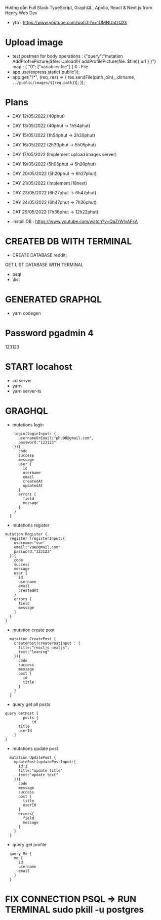 Hướng dẫn Full Stack TypeScript, GraphQL, Apollo, React & Next.js from Henry Web Dev

- ytb : <https://www.youtube.com/watch?v=1UMNUbtzQXk>

# Upload image

- test postman for body
  operations : {"query":"mutation AddProfilePicture($file: Upload!){ addProfilePicture(file: $file){ url } }"}
  map : { "0": ["variables.file"] }
  0 : File
- app.use(express.static('public'));
- app.get("/\*", (req, res) => {
  res.sendFile(path.join(\_\_dirname, `../public/images/${req.path}`));
  });

# Plans

- DAY 12/05/2022 (40phut)
- DAY 13/05/2022 (40phut -> 1h54phut)
- DAY 15/05/2022 (1h54phut -> 2h30phut)
- DAY 16/05/2022 (2h30phut -> 5h05phut)
- DAY 17/05/2022 (Implement upload images server)
- DAY 19/05/2022 (5h05phut -> 5h20phut)
- DAY 20/05/2022 (5h20phut -> 6h27phut)
- DAY 21/05/2022 (Implement i18next)
- DAY 23/05/2022 (6h27phut -> 6h47phut)
- DAY 24/05/2022 (6h47phut -> 7h36phut)
- DAT 29/05/2022 (7h36phut -> 12h22phut)

- install DB : <https://www.youtube.com/watch?v=QaZrWIvAFsA>

# CREATEB DB WITH TERMINAL

- CREATE DATABASE reddit;

GET LIST DATABASE WITH TERMINAL

- psql
- \list

# GENERATED GRAPHQL

- yarn codegen

# Password pgadmin 4

123123

# START locahost

- cd server
- yarn
- yarn server-ts

# GRAGHQL

- mutations login

```mutation Login {
    login(loginInput: {
      usernameOrEmail:"phu98@gmail.com",
      password:"123123"
    }){
      code
      success
      message
      user {
        id
        username
        email
        createdAt
        updatedAt
      }
      errors {
        field
        message
      }
    }
  }
```

- mutations register

```
mutation Register {
  register (registerInput:{
    username:"vue"
    email:"vue@gmail.com"
    password:"123123"
  }){
    code
    success
    message
    user {
      id
      username
      email
      createdAt
    }
    errors {
      field
      message
    }
  }
}
```

- mutation create post

```
  mutation CreatePost {
    createPost(createPostInput : {
      title:"reactjs nextjs",
      text:"leaning"
    }){
      code
      success
      message
      post {
        id
        title
      }
    }
  }
```

- query get all posts

```
query GetPost {
		posts {
			id
      title
      userId
    }
}
```

- mutations update post

```
  mutation UpdatePost {
    updatePost(updatePostInput:{
      id:1
      title:"update title"
      text:"update text"
    }){
      code
      message
      success
      post {
        title
        userId
      }
      errors{
        field
        message
      }
    }
  }
```

- query get profile

```
  query Me {
    me {
      id
      username
      email
    }
  }
```

# FIX CONNECTION PSQL => RUN TERMINAL sudo pkill -u postgres
